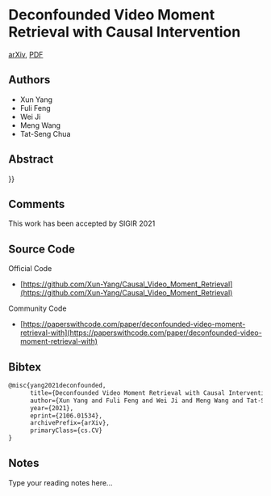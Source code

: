 
# Deconfounded Video Moment Retrieval with Causal Intervention

[arXiv](https://arxiv.org/abs/2106.01534), [PDF](https://arxiv.org/pdf/2106.01534.pdf)

## Authors

- Xun Yang
- Fuli Feng
- Wei Ji
- Meng Wang
- Tat-Seng Chua

## Abstract

}}

## Comments

This work has been accepted by SIGIR 2021

## Source Code

Official Code

- [https://github.com/Xun-Yang/Causal_Video_Moment_Retrieval](https://github.com/Xun-Yang/Causal_Video_Moment_Retrieval)

Community Code

- [https://paperswithcode.com/paper/deconfounded-video-moment-retrieval-with](https://paperswithcode.com/paper/deconfounded-video-moment-retrieval-with)

## Bibtex

```tex
@misc{yang2021deconfounded,
      title={Deconfounded Video Moment Retrieval with Causal Intervention}, 
      author={Xun Yang and Fuli Feng and Wei Ji and Meng Wang and Tat-Seng Chua},
      year={2021},
      eprint={2106.01534},
      archivePrefix={arXiv},
      primaryClass={cs.CV}
}
```

## Notes

Type your reading notes here...

